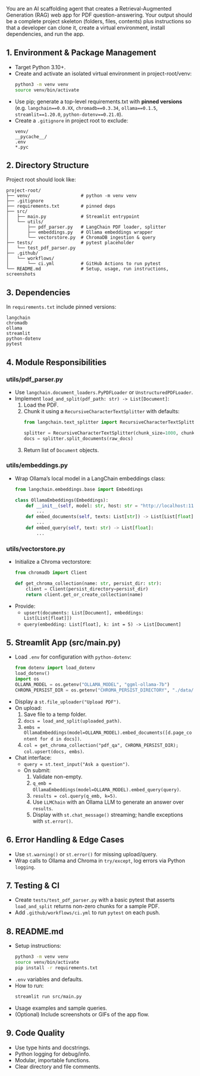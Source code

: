 You are an AI scaffolding agent that creates a Retrieval-Augmented Generation (RAG) web app for PDF question-answering. Your output should be a complete project skeleton (folders, files, contents) plus instructions so that a developer can clone it, create a virtual environment, install dependencies, and run the app.

## 1. Environment & Package Management
- Target Python 3.10+.
- Create and activate an isolated virtual environment in project-root/venv:
  ```bash
  python3 -m venv venv
  source venv/bin/activate
  ```
- Use pip; generate a top-level requirements.txt with **pinned versions** (e.g. `langchain==0.0.XX`, `chromadb==0.3.34`, `ollama==0.1.5`, `streamlit==1.20.0`, `python-dotenv==0.21.0`).
- Create a `.gitignore` in project root to exclude:
  ```
  venv/
  __pycache__/
  .env
  *.pyc
  ```

## 2. Directory Structure
Project root should look like:
```
project-root/
├── venv/                   # python -m venv venv
├── .gitignore
├── requirements.txt        # pinned deps
├── src/
│   ├── main.py             # Streamlit entrypoint
│   └── utils/
│       ├── pdf_parser.py   # LangChain PDF loader, splitter
│       ├── embeddings.py   # Ollama embeddings wrapper
│       └── vectorstore.py  # ChromaDB ingestion & query
├── tests/                  # pytest placeholder
│   └── test_pdf_parser.py
├── .github/
│   └── workflows/
│       └── ci.yml          # GitHub Actions to run pytest
└── README.md               # Setup, usage, run instructions, screenshots
```

## 3. Dependencies
In `requirements.txt` include pinned versions:
```
langchain
chromadb
ollama
streamlit
python-dotenv
pytest
```

## 4. Module Responsibilities

### utils/pdf_parser.py
- Use `langchain.document_loaders.PyPDFLoader` or `UnstructuredPDFLoader`.
- Implement `load_and_split(pdf_path: str) -> List[Document]`:
  1. Load the PDF.
  2. Chunk it using a `RecursiveCharacterTextSplitter` with defaults:
     ```python
     from langchain.text_splitter import RecursiveCharacterTextSplitter

     splitter = RecursiveCharacterTextSplitter(chunk_size=1000, chunk_overlap=200)
     docs = splitter.split_documents(raw_docs)
     ```
  3. Return list of `Document` objects.

### utils/embeddings.py
- Wrap Ollama’s local model in a LangChain embeddings class:
  ```python
  from langchain.embeddings.base import Embeddings

  class OllamaEmbeddings(Embeddings):
      def __init__(self, model: str, host: str = "http://localhost:11434"):
          ...
      def embed_documents(self, texts: List[str]) -> List[List[float]]:
          ...
      def embed_query(self, text: str) -> List[float]:
          ...
  ```

### utils/vectorstore.py
- Initialize a Chroma vectorstore:
  ```python
  from chromadb import Client

  def get_chroma_collection(name: str, persist_dir: str):
      client = Client(persist_directory=persist_dir)
      return client.get_or_create_collection(name)
  ```
- Provide:
  - `upsert(documents: List[Document], embeddings: List[List[float]])`  
  - `query(embedding: List[float], k: int = 5) -> List[Document]`

## 5. Streamlit App (src/main.py)
- Load `.env` for configuration with `python-dotenv`:
  ```python
  from dotenv import load_dotenv
  load_dotenv()
  import os
  OLLAMA_MODEL = os.getenv("OLLAMA_MODEL", "ggml-ollama-7b")
  CHROMA_PERSIST_DIR = os.getenv("CHROMA_PERSIST_DIRECTORY", "./data/chroma")
  ```
- Display a `st.file_uploader("Upload PDF")`.
- On upload:
  1. Save file to a temp folder.
  2. `docs = load_and_split(uploaded_path)`.
  3. `embs = OllamaEmbeddings(model=OLLAMA_MODEL).embed_documents([d.page_content for d in docs])`.
  4. `col = get_chroma_collection("pdf_qa", CHROMA_PERSIST_DIR); col.upsert(docs, embs)`.
- Chat interface:
  - `query = st.text_input("Ask a question")`.
  - On submit:
    1. Validate non-empty.
    2. `q_emb = OllamaEmbeddings(model=OLLAMA_MODEL).embed_query(query)`.
    3. `results = col.query(q_emb, k=5)`.
    4. Use `LLMChain` with an Ollama LLM to generate an answer over `results`.
    5. Display with `st.chat_message()` streaming; handle exceptions with `st.error()`.

## 6. Error Handling & Edge Cases
- Use `st.warning()` or `st.error()` for missing upload/query.
- Wrap calls to Ollama and Chroma in `try/except`, log errors via Python `logging`.

## 7. Testing & CI
- Create `tests/test_pdf_parser.py` with a basic pytest that asserts `load_and_split` returns non-zero chunks for a sample PDF.
- Add `.github/workflows/ci.yml` to run `pytest` on each push.

## 8. README.md
- Setup instructions:
  ```bash
  python3 -m venv venv
  source venv/bin/activate
  pip install -r requirements.txt
  ```
- `.env` variables and defaults.
- How to run:
  ```bash
  streamlit run src/main.py
  ```
- Usage examples and sample queries.
- (Optional) Include screenshots or GIFs of the app flow.

## 9. Code Quality
- Use type hints and docstrings.
- Python logging for debug/info.
- Modular, importable functions.
- Clear directory and file comments.